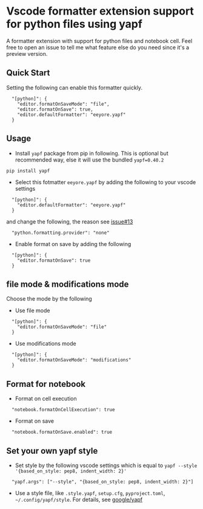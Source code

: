 # Vscode formatter extension support for python files using yapf

A formatter extension with support for python files and notebook cell. Feel free to open an issue to tell me what feature else do you need since it's a preview version.

## Quick Start
Setting the following can enable this formatter quickly.
```
  "[python]": {
    "editor.formatOnSaveMode": "file",
    "editor.formatOnSave": true,
    "editor.defaultFormatter": "eeyore.yapf"
  }
```


## Usage
* Install `yapf` package from pip in following. This is optional but recommended way, else it will use the bundled `yapf=0.40.2`
```
pip install yapf
```
* Select this fotmatter `eeyore.yapf` by adding the following to your vscode settings 
```
  "[python]": {
    "editor.defaultFormatter": "eeyore.yapf"
  }
```
and change the following, the reason see [issue#13](https://github.com/EeyoreLee/vscode-extension-yapf/issues/13)
```
  "python.formatting.provider": "none"
```
* Enable format on save by adding the following
```
  "[python]": {
    "editor.formatOnSave": true
  }
```

## file mode & modifications mode
Choose the mode by the following
* Use file mode
```
  "[python]": {
    "editor.formatOnSaveMode": "file"
  }
```
* Use modifications mode
```
  "[python]": {
    "editor.formatOnSaveMode": "modifications"
  }
```

## Format for notebook
* Format on cell execution
```
  "notebook.formatOnCellExecution": true
```
* Format on save
```
  "notebook.formatOnSave.enabled": true
```

## Set your own yapf style
* Set style by the following vscode settings which is equal to `yapf --style '{based_on_style: pep8, indent_width: 2}'`
```
  "yapf.args": ["--style", "{based_on_style: pep8, indent_width: 2}"]
```
* Use a style file, like `.style.yapf`, `setup.cfg`, `pyproject.toml`, `~/.config/yapf/style`. For details, see [google/yapf](https://github.com/google/yapf)
